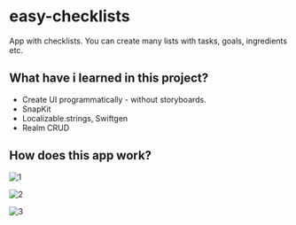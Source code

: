 # easy-checklists
App with checklists. You can create many lists with tasks, goals, ingredients etc. 

## What have i learned in this project?

- Create UI programmatically - without storyboards. 
- SnapKit 
- Localizable.strings, Swiftgen 
- Realm CRUD

## How does this app work?

![1](https://user-images.githubusercontent.com/7715561/212911334-c6a7fb8a-0b88-4048-922b-c61453f1bba3.png)

![2](https://user-images.githubusercontent.com/7715561/212911357-ae0eea0f-a936-4315-8324-cdf3dabb2bbf.png)

![3](https://user-images.githubusercontent.com/7715561/212911367-a27390d0-a035-44ef-b959-0df11ec74b47.png)
